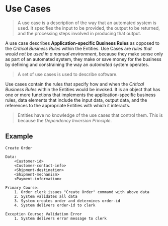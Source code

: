 # Use Cases

> A use case is a description of the way that an automated system is used. It specifies the input to be provided, the output to be returned, and the processing steps involved in producing that output.

A use case describes **Application-specific Business Rules** as opposed to the *Critical Business Rules* within the Entities. Use Cases are *rules that would not be used in a manual environment*, because they make sense only as part of an automated system, they make or save money for the business by defining and constraining the way an *automated* system operates.

>  A set of use cases is used to describe software.

Use cases contain the rules that specify how and when the *Critical Business Rules* within the Entities would be invoked. It is an object that has one or more functions that implements the application-specific business rules, data elements that include the input data, output data, and the references to the appropriate Entities with which it interacts.

> Entities have no knowledge of the use cases that control them. This is because the *Dependency Inversion Principle*.

## Example

```
Create Order

Data:
    <Customer-id>
    <Customer-contact-info>
    <Shipment-destination>
    <Shipment-mechanism>
    <Payment-information>

Primary Course:
    1. Order clerk issues "Create Order" command with above data
    2. System validates all data
    3. System creates order and determines order-id
    4. System delivers order-id to clerk

Exception Course: Validation Error
    1. System delivers error message to clerk
```
